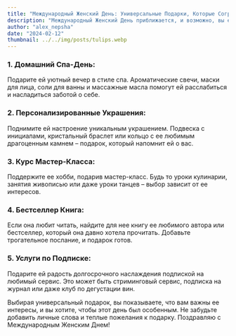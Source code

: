 ```yaml
---
title: "Международный Женский День: Универсальные Подарки, Которые Согреют Женские Сердца"
description: "Международный Женский День приближается, и возможно, вы еще не решили, как порадовать важных женщин в вашей жизни. Вместо традиционных букетов цветов или коробок шоколада давайте рассмотрим универсальные подарки, которые обязательно поднимут настроение и создадут особенные воспоминания."
author: "alex_nepsha"
date: "2024-02-12"
thumbnail: ../../img/posts/tulips.webp
---
```


### 1. **Домашний Спа-День:**

Подарите ей уютный вечер в стиле спа. Ароматические свечи, маски для лица, соли для ванны и массажные масла помогут ей расслабиться и насладиться заботой о себе.

### 2. **Персонализированные Украшения:**

Поднимите ей настроение уникальным украшением. Подвеска с инициалами, кристальный браслет или кольцо с ее любимым драгоценным камнем – подарок, который напомнит ей о вас.

### 3. **Курс Мастер-Класса:**

Поддержите ее хобби, подарив мастер-класс. Будь то уроки кулинарии, занятия живописью или даже уроки танцев – выбор зависит от ее интересов.

### 4. **Бестселлер Книга:**

Если она любит читать, найдите для нее книгу ее любимого автора или бестселлер, который она давно хотела прочитать. Добавьте трогательное послание, и подарок готов.

### 5. **Услуги по Подписке:**

Подарите ей радость долгосрочного наслаждения подпиской на любимый сервис. Это может быть стриминговый сервис, подписка на журнал или даже клуб по дегустации вин.

Выбирая универсальный подарок, вы показываете, что вам важны ее интересы, и вы хотите, чтобы этот день был особенным. Не забудьте добавить личные слова и теплые пожелания к подарку. Поздравляю с Международным Женским Днем!
